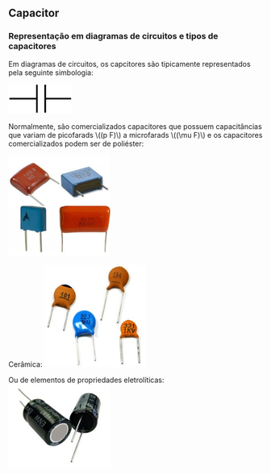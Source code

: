## Capacitor
### Representação em diagramas de circuitos e tipos de capacitores

<div class="grid-50-50 regular">
<div class="grid-element">

Em diagramas de circuitos, os capcitores são tipicamente representados pela seguinte simbologia:


<img src="./img/capacitor-3.png" class="transparent" alt="column-img" width="25%">

Normalmente, são comercializados capacitores que possuem capacitâncias que variam de picofarads \\((p F)\\) a microfarads \\((\mu F)\\) e os capacitores comercializados podem ser de poliéster:

<img src="./img/capacitor-poliester.png" class="transparent" alt="column-img" width="40%">

</div>
<div class="grid-element">

Cerâmica:
<img src="./img/capacitor-ceramica.png" class="transparent" alt="column-img" width="40%">

Ou de elementos de propriedades eletrolíticas: <!-- formação de anodos e cátodos separados por uma camada de óxido isolante -->
<img src="./img/capacitor-eletrolitico.png" class="transparent" alt="column-img" width="40%">

</div>
</div>
